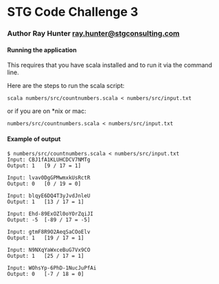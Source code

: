 # STG Code Challenge 3

### Author Ray Hunter ray.hunter@stgconsulting.com

#### Running the application

This requires that you have scala installed and to run it via the command line.

Here are the steps to run the scala script:

	scala numbers/src/countnumbers.scala < numbers/src/input.txt

or if you are on *nix or mac:

	numbers/src/countnumbers.scala < numbers/src/input.txt


#### Example of output

	$ numbers/src/countnumbers.scala < numbers/src/input.txt
	Input: CBJ1fA1KLUHCDCV7NMTg
	Output: 1	[9 / 17 = 1]
	
	Input: lvav0DgGPMwmxkUsRctR
	Output: 0	[0 / 19 = 0]
	
	Input: blqyE6DQ4T3yJvdJnleU
	Output: 1	[13 / 17 = 1]
	
	Input: Ehd-89ExOZl0oYOrZqiJI
	Output: -5	[-89 / 17 = -5]	
	
	Input: gtmF8R9O2AeqSaCOoElv
	Output: 1	[19 / 17 = 1]
	
	Input: N9NXqYaWxceBuG7Vx9CO
	Output: 1	[25 / 17 = 1]
	
	Input: WOhsYp-6PhD-1NucJuPfAi
	Output: 0	[-7 / 18 = 0]

